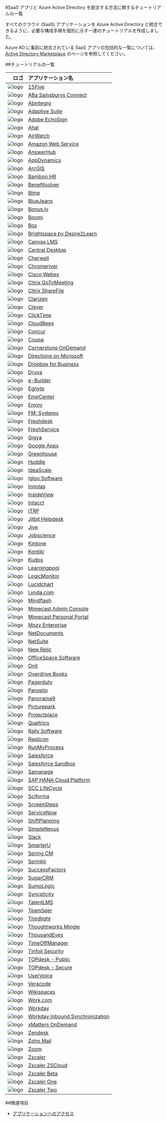<properties
   pageTitle="SaaS アプリと Azure Active Directory の統合に関するチュートリアルの一覧 | Microsoft Azure"
   description="さまざまなサードパーティ SaaS アプリケーション向けに Azure Active Directory のシングル サインオンを構成する方法に関するチュートリアルです。"
   services="active-directory"
   documentationCenter=""
   authors="liviodlc"
   manager="TerryLanfear"
   editor=""/>

<tags
   ms.service="active-directory"
   ms.devlang="na"
   ms.topic="article"
   ms.tgt_pltfrm="na"
   ms.workload="identity"
   ms.date="07/10/2015"
   ms.author="liviodlc"/>

#SaaS アプリと Azure Active Directory を統合する方法に関するチュートリアルの一覧

すべてのクラウド (SaaS) アプリケーションを Azure Active Directory と統合できるように、必要な構成手順を個別に示す一連のチュートリアルを作成しました。

Azure AD に事前に統合されている SaaS アプリの包括的な一覧については、[Active Directory Marketplace](https://azure.microsoft.com/ja-jp/marketplace/active-directory/) のページを参照してください。

##チュートリアルの一覧

ロゴ | アプリケーション名
---: | :---
![logo](./media/active-directory-saas-tutorial-list/SaaSApp_15five.jpg) | [15Five](https://go.microsoft.com/fwLink/?LinkID=510255&clcid=0x409)
![logo](./media/active-directory-saas-tutorial-list/SaaSApp_AbaSainsbury.jpg) | [ABa Sainsburys Connect](https://go.microsoft.com/fwLink/?LinkID=530227&clcid=0x409)
![logo](./media/active-directory-saas-tutorial-list/SaaSApp_Abintegro.jpg) | [Abintegro](https://go.microsoft.com/fwLink/?LinkID=512738&clcid=0x409)
![logo](./media/active-directory-saas-tutorial-list/SaaSApp_AdaptiveSuite.jpg) | [Adaptive Suite](https://go.microsoft.com/fwLink/?LinkID=512738&clcid=0x409)
![logo](./media/active-directory-saas-tutorial-list/SaaSApp_AdobeEchoSign.jpg) | [Adobe EchoSign](https://go.microsoft.com/fwLink/?LinkID=403262&clcid=0x409)
![logo](./media/active-directory-saas-tutorial-list/SaaSApp_Aha.jpg) | [Aha!](https://go.microsoft.com/fwLink/?LinkID=530230&clcid=0x409)
![logo](./media/active-directory-saas-tutorial-list/SaaSApp_Airwatch.jpg) | [AirWatch](https://go.microsoft.com/fwLink/?LinkID=522560&clcid=0x409)
![logo](./media/active-directory-saas-tutorial-list/SaaSApp_AmazonWebServices.jpg) | [Amazon Web Service](https://go.microsoft.com/fwLink/?LinkID=512725&clcid=0x409)
![logo](./media/active-directory-saas-tutorial-list/SaaSApp_AnswerHub.jpg) | [AnswerHub](https://go.microsoft.com/fwLink/?LinkID=403241&clcid=0x409)
![logo](./media/active-directory-saas-tutorial-list/SaaSApp_AppDynamics.jpg) | [AppDynamics](https://go.microsoft.com/fwLink/?LinkID=512728&clcid=0x409)
![logo](./media/active-directory-saas-tutorial-list/SaaSApp_ArcGIS.jpg) | [ArcGIS](https://go.microsoft.com/fwLink/?LinkID=510247&clcid=0x409)
![logo](./media/active-directory-saas-tutorial-list/SaaSApp_BambooHR.png) | [Bamboo HR](https://go.microsoft.com/fwLink/?LinkID=403260&clcid=0x409)
![logo](./media/active-directory-saas-tutorial-list/SaaSApp_Benefitssolver.jpg) | [Benefitsolver](https://go.microsoft.com/fwLink/?LinkID=530235&clcid=0x409)
![logo](./media/active-directory-saas-tutorial-list/SaaSApp_Bime.jpg) | [Bime](https://go.microsoft.com/fwLink/?LinkID=510240&clcid=0x409)
![logo](./media/active-directory-saas-tutorial-list/SaaSApp_BlueJeans.jpg) | [BlueJeans](https://go.microsoft.com/fwLink/?LinkID=510246&clcid=0x409)
![logo](./media/active-directory-saas-tutorial-list/SaaSApp_Bonus.ly.jpg) | [Bonus.ly](https://go.microsoft.com/fwLink/?LinkID=403240&clcid=0x409)
![logo](./media/active-directory-saas-tutorial-list/SaaSApp_Boomi.jpg) | [Boomi](https://go.microsoft.com/fwLink/?LinkID=510263&clcid=0x409)
![logo](./media/active-directory-saas-tutorial-list/SaaSApp_Box.jpg) | [Box](https://go.microsoft.com/fwLink/?LinkID=286013&clcid=0x409)
![logo](./media/active-directory-saas-tutorial-list/SaaSApp_Brightspace.jpg) | [Brightspace by Desire2Learn](https://go.microsoft.com/fwLink/?LinkID=522561&clcid=0x409)
![logo](./media/active-directory-saas-tutorial-list/SaaSApp_Canvas.jpg) | [Canvas LMS](https://go.microsoft.com/fwLink/?LinkID=510249&clcid=0x409)
![logo](./media/active-directory-saas-tutorial-list/SaaSApp_Central_Desktop.jpg) | [Central Desktop](https://go.microsoft.com/fwLink/?LinkID=403249&clcid=0x409)
![logo](./media/active-directory-saas-tutorial-list/SaaSApp_Cherwell.jpg) | [Cherwell](https://go.microsoft.com/fwLink/?LinkID=530225&clcid=0x409)
![logo](./media/active-directory-saas-tutorial-list/SaaSApp_Chromeriver.png) | [Chromeriver](https://go.microsoft.com/fwLink/?LinkID=530233&clcid=0x409)
![logo](./media/active-directory-saas-tutorial-list/SaaSApp_CiscoWebEx.jpg) | [Cisco Webex](https://go.microsoft.com/fwLink/?LinkID=403253&clcid=0x409)
![logo](./media/active-directory-saas-tutorial-list/SaaSApp_CritixGoToMeeting.jpg) | [Citrix GoToMeeting](https://go.microsoft.com/fwLink/?LinkID=309579&clcid=0x409)
![logo](./media/active-directory-saas-tutorial-list/SaaSApp_CritixShareFile.jpg) | [Citrix ShareFile](https://go.microsoft.com/fwLink/?LinkID=403238&clcid=0x409)
![logo](./media/active-directory-saas-tutorial-list/SaaSApp_Clarizen.jpg) | [Clarizen](https://go.microsoft.com/fwLink/?LinkID=403229&clcid=0x409)
![logo](./media/active-directory-saas-tutorial-list/SaaSApp_Clever.jpg) | [Clever](https://go.microsoft.com/fwLink/?LinkID=530228&clcid=0x409)
![logo](./media/active-directory-saas-tutorial-list/SaaSApp_ClickTime.jpg) | [ClickTime](https://go.microsoft.com/fwLink/?LinkID=403236&clcid=0x409)
![logo](./media/active-directory-saas-tutorial-list/SaaSApp_CloudBees.jpg) | [CloudBees](https://go.microsoft.com/fwLink/?LinkID=403228&clcid=0x409)
![logo](./media/active-directory-saas-tutorial-list/SaaSApp_Concur.jpg) | [Concur](https://go.microsoft.com/fwLink/?LinkID=309575&clcid=0x409)
![logo](./media/active-directory-saas-tutorial-list/SaaSApp_Coupa.jpg) | [Coupa](https://go.microsoft.com/fwLink/?LinkID=510267&clcid=0x409)
![logo](./media/active-directory-saas-tutorial-list/SaaSApp_CornerstoneOnDemand.jpg) | [Cornerstone OnDemand](https://go.microsoft.com/fwLink/?LinkID=512745&clcid=0x409)
![logo](./media/active-directory-saas-tutorial-list/SaaSApp_Directions.jpg) | [Directions on Microsoft](https://go.microsoft.com/fwLink/?LinkID=522557&clcid=0x409)
![logo](./media/active-directory-saas-tutorial-list/SaaSApp_Dropbox.jpg) | [Dropbox for Business](https://go.microsoft.com/fwLink/?LinkID=309581&clcid=0x409)
![logo](./media/active-directory-saas-tutorial-list/SaaSApp_Druva.jpg) | [Druva](https://go.microsoft.com/fwLink/?LinkID=530221&clcid=0x409)
![logo](./media/active-directory-saas-tutorial-list/SaaSApp_eBuilder.jpg) | [e-Builder](https://go.microsoft.com/fwLink/?LinkID=510261&clcid=0x409)
![logo](./media/active-directory-saas-tutorial-list/SaaSApp_Egnyte.jpg) | [Egnyte](https://go.microsoft.com/fwLink/?LinkID=510245&clcid=0x409)
![logo](./media/active-directory-saas-tutorial-list/SaaSApp_EmpCenter.jpg) | [EmpCenter](https://go.microsoft.com/fwLink/?LinkID=530232&clcid=0x409)
![logo](./media/active-directory-saas-tutorial-list/SaaSApp_Envoy.jpg) | [Envoy](https://go.microsoft.com/fwLink/?LinkID=522552&clcid=0x409)
![logo](./media/active-directory-saas-tutorial-list/SaaSApp_FMSystems.jpg) | [FM: Systems](https://go.microsoft.com/fwLink/?LinkID=512744&clcid=0x409)
![logo](./media/active-directory-saas-tutorial-list/SaaSApp_Freshdesk.jpg) | [Freshdesk](https://go.microsoft.com/fwLink/?LinkID=522553&clcid=0x409)
![logo](./media/active-directory-saas-tutorial-list/SaaSApp_Freshservice.jpg) | [FreshService](https://go.microsoft.com/fwLink/?LinkID=512743&clcid=0x409)
![logo](./media/active-directory-saas-tutorial-list/SaaSApp_Gigya.jpg) | [Gigya](https://go.microsoft.com/fwLink/?LinkID=403245&clcid=0x409)
![logo](./media/active-directory-saas-tutorial-list/SaaSApp_GoogleApps.jpg) | [Google Apps](https://go.microsoft.com/fwLink/?LinkID=309577&clcid=0x409)
![logo](./media/active-directory-saas-tutorial-list/SaaSApp_Greenhouse.jpg) | [Greenhouse](https://go.microsoft.com/fwLink/?LinkID=403252&clcid=0x409)
![logo](./media/active-directory-saas-tutorial-list/SaaSApp_Huddle.jpg) | [Huddle](https://go.microsoft.com/fwLink/?LinkID=403227&clcid=0x409)
![logo](./media/active-directory-saas-tutorial-list/SaaSApp_IdeaScale.jpg) | [IdeaScale](https://go.microsoft.com/fwLink/?LinkID=512746&clcid=0x409)
![logo](./media/active-directory-saas-tutorial-list/SaaSApp_IglooSoftware.jpg) | [Igloo Software](https://go.microsoft.com/fwLink/?LinkID=522555&clcid=0x409)
![logo](./media/active-directory-saas-tutorial-list/SaaSApp_Innotas.jpg) | [Innotas](https://go.microsoft.com/fwLink/?LinkID=510266&clcid=0x409)
![logo](./media/active-directory-saas-tutorial-list/SaaSApp_InsideView.jpg) | [InsideView](https://go.microsoft.com/fwLink/?LinkID=512719&clcid=0x409)
![logo](./media/active-directory-saas-tutorial-list/SaaSApp_Intacct.jpg) | [Intacct](https://go.microsoft.com/fwLink/?LinkID=403230&clcid=0x409)
![logo](./media/active-directory-saas-tutorial-list/SaaSApp_ITRP.jpg) | [ITRP](https://go.microsoft.com/fwLink/?LinkID=510250&clcid=0x409)
![logo](./media/active-directory-saas-tutorial-list/SaaSApp_JitbitHelpdesk.jpg) | [Jitbit Helpdesk](https://go.microsoft.com/fwLink/?LinkID=522554&clcid=0x409)
![logo](./media/active-directory-saas-tutorial-list/SaaSApp_Jive.jpg) | [Jive](https://go.microsoft.com/fwLink/?LinkID=403258&clcid=0x409)
![logo](./media/active-directory-saas-tutorial-list/SaaSApp_Jobscience.jpg) | [Jobscience](https://go.microsoft.com/fwLink/?LinkID=522559&clcid=0x409)
![logo](./media/active-directory-saas-tutorial-list/SaaSApp_Kintone.jpg) | [Kintone](https://go.microsoft.com/fwLink/?LinkID=510252&clcid=0x409)
![logo](./media/active-directory-saas-tutorial-list/SaaSApp_Kontiki.jpg) | [Kontiki](https://go.microsoft.com/fwLink/?LinkID=512729&clcid=0x409)
![logo](./media/active-directory-saas-tutorial-list/SaaSApp_Kudos.jpg) | [Kudos](https://go.microsoft.com/fwLink/?LinkID=510256&clcid=0x409)
![logo](./media/active-directory-saas-tutorial-list/SaaSApp_Learningpool.jpg) | [Learningpool](https://go.microsoft.com/fwLink/?LinkID=530220&clcid=0x409)
![logo](./media/active-directory-saas-tutorial-list/SaaSApp_LogicMonitor.jpg) | [LogicMonitor](https://go.microsoft.com/fwLink/?LinkID=403233&clcid=0x409)
![logo](./media/active-directory-saas-tutorial-list/SaaSApp_Lucidchart.jpg) | [Lucidchart](https://go.microsoft.com/fwLink/?LinkID=522563&clcid=0x409)
![logo](./media/active-directory-saas-tutorial-list/SaaSApp_Lynda.com.jpg) | [Lynda.com](https://go.microsoft.com/fwLink/?LinkID=522548&clcid=0x409)
![logo](./media/active-directory-saas-tutorial-list/SaaSApp_Mindflash.jpg) | [Mindflash](https://go.microsoft.com/fwLink/?LinkID=512723&clcid=0x409)
![logo](./media/active-directory-saas-tutorial-list/SaaSApp_Mimecast.jpg) | [Mimecast Admin Console](https://go.microsoft.com/fwLink/?LinkID=512747&clcid=0x409)
![logo](./media/active-directory-saas-tutorial-list/SaaSApp_Mimecast.jpg) | [Mimecast Personal Portal](https://go.microsoft.com/fwLink/?LinkID=522549&clcid=0x409)
![logo](./media/active-directory-saas-tutorial-list/SaaSApp_MozyEnterprise.jpg) | [Mozy Enterprise](https://go.microsoft.com/fwLink/?LinkID=510239&clcid=0x409)
![logo](./media/active-directory-saas-tutorial-list/SaaSApp_NetDocuments.jpg) | [NetDocuments](https://go.microsoft.com/fwLink/?LinkID=403244&clcid=0x409)
![logo](./media/active-directory-saas-tutorial-list/SaaSApp_NetSuite.jpg) | [NetSuite](https://go.microsoft.com/fwLink/?LinkID=403239&clcid=0x409)
![logo](./media/active-directory-saas-tutorial-list/SaaSApp_NewRelic.jpg) | [New Relic](https://go.microsoft.com/fwLink/?LinkID=403257&clcid=0x409)
![logo](./media/active-directory-saas-tutorial-list/SaaSApp_OfficeSpaceSoftware.jpg) | [OfficeSpace Software](https://go.microsoft.com/fwLink/?LinkID=512726&clcid=0x409)
![logo](./media/active-directory-saas-tutorial-list/SaaSApp_Onit.jpg) | [Onit](https://go.microsoft.com/fwLink/?LinkID=522566&clcid=0x409)
![logo](./media/active-directory-saas-tutorial-list/SaaSApp_OverdriveBooks.jpg) | [Overdrive Books](https://go.microsoft.com/fwLink/?LinkID=512730&clcid=0x409)
![logo](./media/active-directory-saas-tutorial-list/SaaSApp_PagerDuty.jpg) | [Pagerduty](https://go.microsoft.com/fwLink/?LinkID=510244&clcid=0x409)
![logo](./media/active-directory-saas-tutorial-list/SaaSApp_Panopto.jpg) | [Panopto](https://go.microsoft.com/fwLink/?LinkID=512739&clcid=0x409)
![logo](./media/active-directory-saas-tutorial-list/SaaSApp_Panorama9.jpg) | [Panorama9](https://go.microsoft.com/fwLink/?LinkID=510253&clcid=0x409)
![logo](./media/active-directory-saas-tutorial-list/SaaSApp_Picturepark.jpg) | [Picturepark](https://go.microsoft.com/fwLink/?LinkID=512722&clcid=0x409)
![logo](./media/active-directory-saas-tutorial-list/SaaSApp_Projectplace.jpg) | [Projectplace](https://go.microsoft.com/fwLink/?LinkID=510265&clcid=0x409)
![logo](./media/active-directory-saas-tutorial-list/SaaSApp_Qualtrics.jpg) | [Qualtrics](https://go.microsoft.com/fwLink/?LinkID=522567&clcid=0x409)
![logo](./media/active-directory-saas-tutorial-list/SaaSApp_RallySoftware.jpg) | [Rally Software](https://go.microsoft.com/fwLink/?LinkID=403247&clcid=0x409)
![logo](./media/active-directory-saas-tutorial-list/SaaSApp_Replicon.jpg) | [Replicon](https://go.microsoft.com/fwLink/?LinkID=403243&clcid=0x409)
![logo](./media/active-directory-saas-tutorial-list/SaaSApp_RunMyProcess.jpg) | [RunMyProcess](https://go.microsoft.com/fwLink/?LinkID=403246&clcid=0x409)
![logo](./media/active-directory-saas-tutorial-list/SaaSApp_Salesforce.jpg) | [Salesforce](https://go.microsoft.com/fwLink/?LinkID=286017&clcid=0x409)
![logo](./media/active-directory-saas-tutorial-list/SaaSApp_Salesforce.jpg) | [Salesforce Sandbox](https://go.microsoft.com/fwLink/?LinkID=521879&clcid=0x409)
![logo](./media/active-directory-saas-tutorial-list/SaaSApp_Samanage.jpg) | [Samanage](https://go.microsoft.com/fwLink/?LinkID=510241&clcid=0x409)
![logo](./media/active-directory-saas-tutorial-list/SaaSApp_SapHanaCloudPlatform.jpg) | [SAP HANA Cloud Platform](https://go.microsoft.com/fwLink/?LinkID=530219&clcid=0x409)
![logo](./media/active-directory-saas-tutorial-list/SaaSApp_SCCLifeCycle.jpg) | [SCC LifeCycle](https://go.microsoft.com/fwLink/?LinkID=530218&clcid=0x409)
![logo](./media/active-directory-saas-tutorial-list/SaaSApp_Sciforma.jpg) | [Sciforma](https://go.microsoft.com/fwLink/?LinkID=510264&clcid=0x409)
![logo](./media/active-directory-saas-tutorial-list/SaaSApp_Screensteps.jpg) | [ScreenSteps](https://go.microsoft.com/fwLink/?LinkID=510251&clcid=0x409)
![logo](./media/active-directory-saas-tutorial-list/SaaSApp_ServiceNow.jpg) | [ServiceNow](https://go.microsoft.com/fwLink/?LinkID=309587&clcid=0x409)
![logo](./media/active-directory-saas-tutorial-list/SaaSApp_ShiftPlanning.jpg) | [ShiftPlanning](https://go.microsoft.com/fwLink/?LinkID=510242&clcid=0x409)
![logo](./media/active-directory-saas-tutorial-list/SaaSApp_SimpleNexus.jpg) | [SimpleNexus](https://go.microsoft.com/fwLink/?LinkID=522562&clcid=0x409)
![logo](./media/active-directory-saas-tutorial-list/SaaSApp_Slack.jpg) | [Slack](https://go.microsoft.com/fwLink/?LinkID=530223&clcid=0x409)
![logo](./media/active-directory-saas-tutorial-list/SaaSApp_SmarterU.jpg) | [SmarterU](https://go.microsoft.com/fwLink/?LinkID=510238&clcid=0x409)
![logo](./media/active-directory-saas-tutorial-list/SaaSApp_SpringCM.jpg) | [Spring CM](https://go.microsoft.com/fwLink/?LinkID=403261&clcid=0x409)
![logo](./media/active-directory-saas-tutorial-list/SaaSApp_Sprinklr.jpg) | [Sprinklr](https://go.microsoft.com/fwLink/?LinkID=522558&clcid=0x409)
![logo](./media/active-directory-saas-tutorial-list/SaaSApp_SuccessFactors.jpg) | [SuccessFactors](https://go.microsoft.com/fwLink/?LinkID=403221&clcid=0x409)
![logo](./media/active-directory-saas-tutorial-list/SaaSApp_SugarCM.jpg) | [SugarCRM](https://go.microsoft.com/fwLink/?LinkID=512733&clcid=0x409)
![logo](./media/active-directory-saas-tutorial-list/SaaSApp_SumoLogic.jpg) | [SumoLogic](https://go.microsoft.com/fwLink/?LinkID=403259&clcid=0x409)
![logo](./media/active-directory-saas-tutorial-list/SaaSApp_Syncplicity.jpg) | [Syncplicity](https://go.microsoft.com/fwLink/?LinkID=403237&clcid=0x409)
![logo](./media/active-directory-saas-tutorial-list/SaaSApp_TalentLMS.jpg) | [TalentLMS](https://go.microsoft.com/fwLink/?LinkID=512727&clcid=0x409)
![logo](./media/active-directory-saas-tutorial-list/SaaSApp_TeamSeer.jpg) | [TeamSeer](https://go.microsoft.com/fwLink/?LinkID=510248&clcid=0x409)
![logo](./media/active-directory-saas-tutorial-list/SaaSApp_Thirdlight.png) | [Thirdlight](https://go.microsoft.com/fwLink/?LinkID=512741&clcid=0x409)
![logo](./media/active-directory-saas-tutorial-list/SaaSApp_ThoughtworksMingle.jpg) | [Thoughtworks Mingle](https://go.microsoft.com/fwLink/?LinkID=403235&clcid=0x409)
![logo](./media/active-directory-saas-tutorial-list/SaaSApp_ThousandEyes.jpg) | [ThousandEyes](https://go.microsoft.com/fwLink/?LinkID=510257&clcid=0x409)
![logo](./media/active-directory-saas-tutorial-list/SaaSApp_TimeOffManager.jpg) | [TimeOffManager](https://go.microsoft.com/fwLink/?LinkID=512731&clcid=0x409)
![logo](./media/active-directory-saas-tutorial-list/SaaSApp_TinfoilSecurity.jpg) | [Tinfoil Security](https://go.microsoft.com/fwLink/?LinkID=522556&clcid=0x409)
![logo](./media/active-directory-saas-tutorial-list/SaaSApp_TOPdesk.jpg) | [TOPdesk - Public](http://go.microsoft.com/fwlink/?LinkID=530217&clcid=0x409)
![logo](./media/active-directory-saas-tutorial-list/SaaSApp_TOPdesk.jpg) | [TOPdesk - Secure](https://go.microsoft.com/fwLink/?LinkID=522565&clcid=0x409)
![logo](./media/active-directory-saas-tutorial-list/SaaSApp_UserVoice.jpg) | [UserVoice](https://go.microsoft.com/fwLink/?LinkID=510243&clcid=0x409)
![logo](./media/active-directory-saas-tutorial-list/SaaSApp_Veracode.jpg) | [Veracode](https://go.microsoft.com/fwLink/?LinkID=530231&clcid=0x409)
![logo](./media/active-directory-saas-tutorial-list/SaaSApp_Wikispace.jpg) | [Wikispaces](https://go.microsoft.com/fwLink/?LinkID=403223&clcid=0x409)
![logo](./media/active-directory-saas-tutorial-list/SaaSApp_Work.jpg) | [Work.com](https://go.microsoft.com/fwLink/?LinkID=510259&clcid=0x409)
![logo](./media/active-directory-saas-tutorial-list/SaaSApp_Workday.jpg) | [Workday](https://go.microsoft.com/fwLink/?LinkID=286020&clcid=0x409)
![logo](./media/active-directory-saas-tutorial-list/SaaSApp_Workday.jpg) | [Workday Inbound Synchronization](https://msdn.microsoft.com/library/azure/dn762434.aspx)
![logo](./media/active-directory-saas-tutorial-list/SaaSApp_xMattersOnDemand.jpg) | [xMatters OnDemand](https://go.microsoft.com/fwLink/?LinkID=403231&clcid=0x409)
![logo](./media/active-directory-saas-tutorial-list/SaaSApp_Zendesk.jpg) | [Zendesk](https://go.microsoft.com/fwLink/?LinkID=403255&clcid=0x409)
![logo](./media/active-directory-saas-tutorial-list/SaaSApp_ZohoMail.jpg) | [Zoho Mail](https://go.microsoft.com/fwLink/?LinkID=403220&clcid=0x409)
![logo](./media/active-directory-saas-tutorial-list/SaaSApp_Zoom.jpg) | [Zoom](https://go.microsoft.com/fwLink/?LinkID=403225&clcid=0x409)
![logo](./media/active-directory-saas-tutorial-list/SaaSApp_Zscaler.jpg) | [Zscaler](https://go.microsoft.com/fwLink/?LinkID=510254&clcid=0x409)
![logo](./media/active-directory-saas-tutorial-list/SaaSApp_Zscaler.jpg) | [Zscaler ZSCloud](https://go.microsoft.com/fwLink/?LinkID=512735&clcid=0x409)
![logo](./media/active-directory-saas-tutorial-list/SaaSApp_Zscaler.jpg) | [Zscaler Beta](https://go.microsoft.com/fwLink/?LinkID=512736&clcid=0x409)
![logo](./media/active-directory-saas-tutorial-list/SaaSApp_Zscaler.jpg) | [Zscaler One](https://go.microsoft.com/fwLink/?LinkID=512737&clcid=0x409)
![logo](./media/active-directory-saas-tutorial-list/SaaSApp_Zscaler.jpg) | [Zscaler Two](https://go.microsoft.com/fwLink/?LinkID=512734&clcid=0x409)

##関連項目

- [アプリケーションへのアクセス](https://msdn.microsoft.com/library/azure/dn308590.aspx)

<!---HONumber=July15_HO5-->